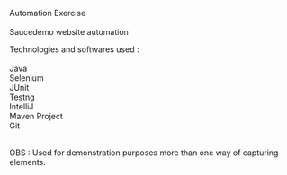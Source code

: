 Automation Exercise<br><br>
Saucedemo website automation<br>

Technologies and softwares used : <br><br>
Java<br>
Selenium<br>
JUnit<br>
Testng<br>
IntelliJ<br>
Maven Project<br>
Git<br><br>

OBS : Used for demonstration purposes more than one way of capturing elements.
